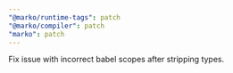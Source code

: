 ```yaml
---
"@marko/runtime-tags": patch
"@marko/compiler": patch
"marko": patch
---
```


Fix issue with incorrect babel scopes after stripping types.
